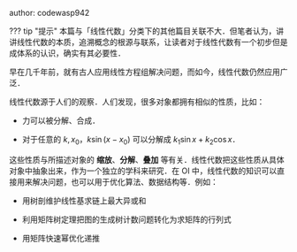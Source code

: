 author: codewasp942

??? tip "提示"
    本篇与「线性代数」分类下的其他篇目关联不大．但笔者认为，讲讲线性代数的本质，追溯概念的根源与联系，让读者对于线性代数有一个初步但是成体系的认识，确实有其必要性．

早在几千年前，就有古人应用线性方程组解决问题，而如今，线性代数仍然应用广泛．

线性代数源于人们的观察．人们发现，很多对象都拥有相似的性质，比如：

-   力可以被分解、合成．

-   对于任意的 $k,x_0$，$k \sin (x-x_0)$ 可以分解成 $k_1\sin x + k_2\cos x$．

这些性质与所描述对象的 **缩放**、**分解**、**叠加** 等有关．线性代数把这些性质从具体对象中抽象出来，作为一个独立的学科来研究．在 OI 中，线性代数的知识可以直接用来解决问题，也可以用于优化算法、数据结构等．例如：

-   用树剖维护线性基求链上最大异或和

-   利用矩阵树定理把图的生成树计数问题转化为求矩阵的行列式

-   用矩阵快速幂优化递推
